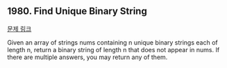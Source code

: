 ## 1980. Find Unique Binary String

[문제 링크](https://leetcode.com/problems/find-unique-binary-string/)

Given an array of strings nums containing n unique binary strings each of length n, return a binary string of length n that does not appear in nums. If there are multiple answers, you may return any of them.
